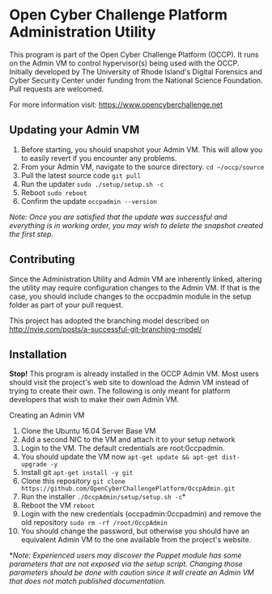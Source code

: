 # Open Cyber Challenge Platform Administration Utility
This program is part of the Open Cyber Challenge Platform (OCCP). It runs on the Admin VM to control hypervisor(s) being used with the OCCP. Initially developed by The University of Rhode Island's Digital Forensics and Cyber Security Center under funding from the National Science Foundation. Pull requests are welcomed.

For more information visit: https://www.opencyberchallenge.net

## Updating your Admin VM
1. Before starting, you should snapshot your Admin VM. This will allow you to easily revert if you encounter any problems.
1. From your Admin VM, navigate to the source directory. `cd ~/occp/source`
1. Pull the latest source code `git pull`
1. Run the updater `sudo ./setup/setup.sh -c`
1. Reboot `sudo reboot`
1. Confirm the update `occpadmin --version`

_Note: Once you are satisfied that the update was successful and everything is in working order, you may wish to delete the snapshot created the first step._

## Contributing
Since the Administration Utility and Admin VM are inherently linked, altering the utility may require configuration changes to the Admin VM. If that is the case, you should include changes to the occpadmin module in the setup folder as part of your pull request.

This project has adopted the branching model described on http://nvie.com/posts/a-successful-git-branching-model/

## Installation
**Stop!** This program is already installed in the OCCP Admin VM. Most users should visit the project's web site to download the Admin VM instead of trying to create their own. The following is only meant for platform developers that wish to make their own Admin VM.

Creating an Admin VM

1. Clone the Ubuntu 16.04 Server Base VM
1. Add a second NIC to the VM and attach it to your setup network
1. Login to the VM. The default credentials are root:0ccpadmin.
  1. You should update the VM now `apt-get update && apt-get dist-upgrade -y`
  1. Install git `apt-get install -y git`
  1. Clone this repository `git clone https://github.com/OpenCyberChallengePlatform/OccpAdmin.git`
  1. Run the installer `./OccpAdmin/setup/setup.sh -c`*
  1. Reboot the VM `reboot`
  1. Login with the new credentials (occpadmin:0ccpadmin) and remove the old repository `sudo rm -rf /root/OccpAdmin`
  1. You should change the password, but otherwise you should have an equivalent Admin VM to the one available from the project's website.

*_Note: Experienced users may discover the Puppet module has some parameters that are not exposed via the setup script. Changing those parameters should be done with caution since it will create an Admin VM that does not match published documentation._
